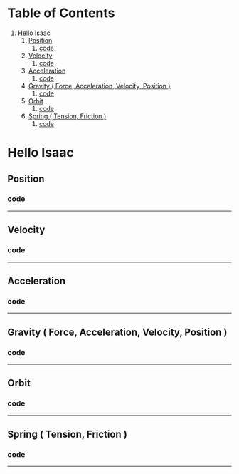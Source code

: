 
# Table of Contents

1.  [Hello Isaac](#org194229f)
    1.  [Position](#orgb9c2e87)
        1.  [code](#orgf2d55a9)
    2.  [Velocity](#org08243ed)
        1.  [code](#org03b99f0)
    3.  [Acceleration](#orgaa528cd)
        1.  [code](#orgf62fd8f)
    4.  [Gravity ( Force, Acceleration, Velocity, Position )](#orgdad06bd)
        1.  [code](#orga9ae107)
    5.  [Orbit](#org320ba3a)
        1.  [code](#org0747d74)
    6.  [Spring ( Tension, Friction )](#orgbed2c6b)
        1.  [code](#org4f2aa1b)



<a id="org194229f"></a>

# Hello Isaac


<a id="orgb9c2e87"></a>

## Position


<a id="orgf2d55a9"></a>

### [code](js/sketch_01.js)

---


<a id="org08243ed"></a>

## Velocity


<a id="org03b99f0"></a>

### code

---


<a id="orgaa528cd"></a>

## Acceleration


<a id="orgf62fd8f"></a>

### code

---


<a id="orgdad06bd"></a>

## Gravity ( Force, Acceleration, Velocity, Position )


<a id="orga9ae107"></a>

### code

---


<a id="org320ba3a"></a>

## Orbit


<a id="org0747d74"></a>

### code

---


<a id="orgbed2c6b"></a>

## Spring ( Tension, Friction )


<a id="org4f2aa1b"></a>

### code

---

